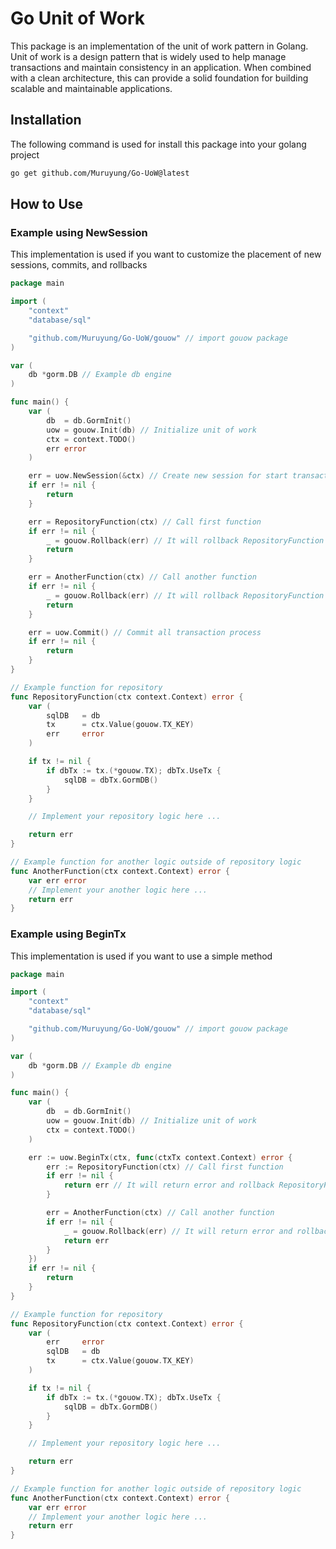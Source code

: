 # Go Unit of Work

This package is an implementation of the unit of work pattern in Golang. Unit of work is a design pattern that is widely used to help manage transactions and maintain consistency in an application. When combined with a clean architecture, this can provide a solid foundation for building scalable and maintainable applications.

## Installation

The following command is used for install this package into your golang project

```sh
go get github.com/Muruyung/Go-UoW@latest
```

## How to Use

### Example using NewSession

This implementation is used if you want to customize the placement of new sessions, commits, and rollbacks

```go
package main

import (
	"context"
	"database/sql"

	"github.com/Muruyung/Go-UoW/gouow" // import gouow package
)

var (
	db *gorm.DB // Example db engine
)

func main() {
	var (
		db	= db.GormInit()
		uow = gouow.Init(db) // Initialize unit of work
		ctx = context.TODO()
		err error
	)

	err = uow.NewSession(&ctx) // Create new session for start transaction
	if err != nil {
		return
	}

	err = RepositoryFunction(ctx) // Call first function
	if err != nil {
		_ = gouow.Rollback(err) // It will rollback RepositoryFunction if there is an error
		return
	}

	err = AnotherFunction(ctx) // Call another function
	if err != nil {
		_ = gouow.Rollback(err) // It will rollback RepositoryFunction and AnotherFunction if there is an error
		return
	}

	err = uow.Commit() // Commit all transaction process
	if err != nil {
		return
	}
}

// Example function for repository
func RepositoryFunction(ctx context.Context) error {
	var (
		sqlDB	= db
		tx		= ctx.Value(gouow.TX_KEY)
		err		error
	)

	if tx != nil {
		if dbTx := tx.(*gouow.TX); dbTx.UseTx {
			sqlDB = dbTx.GormDB()
		}
	}

	// Implement your repository logic here ...

	return err
}

// Example function for another logic outside of repository logic
func AnotherFunction(ctx context.Context) error {
	var err error
	// Implement your another logic here ...
	return err
}
```

### Example using BeginTx

This implementation is used if you want to use a simple method

```go
package main

import (
	"context"
	"database/sql"

	"github.com/Muruyung/Go-UoW/gouow" // import gouow package
)

var (
	db *gorm.DB // Example db engine
)

func main() {
	var (
		db  = db.GormInit()
		uow = gouow.Init(db) // Initialize unit of work
		ctx = context.TODO()
	)

	err := uow.BeginTx(ctx, func(ctxTx context.Context) error {
		err := RepositoryFunction(ctx) // Call first function
		if err != nil {
			return err // It will return error and rollback RepositoryFunction
		}

		err = AnotherFunction(ctx) // Call another function
		if err != nil {
			_ = gouow.Rollback(err) // It will return error and rollback RepositoryFunction and AnotherFunction
			return err
		}
	})
	if err != nil {
		return
	}
}

// Example function for repository
func RepositoryFunction(ctx context.Context) error {
	var (
		err		error
		sqlDB	= db
		tx		= ctx.Value(gouow.TX_KEY)
	)

	if tx != nil {
		if dbTx := tx.(*gouow.TX); dbTx.UseTx {
			sqlDB = dbTx.GormDB()
		}
	}

	// Implement your repository logic here ...

	return err
}

// Example function for another logic outside of repository logic
func AnotherFunction(ctx context.Context) error {
	var err error
	// Implement your another logic here ...
	return err
}
```
